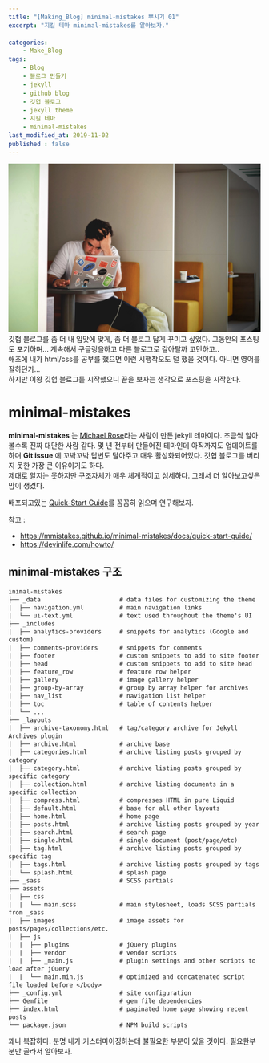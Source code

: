 ```yaml
---
title: "[Making_Blog] minimal-mistakes 뿌시기 01"
excerpt: "지킬 테마 minimal-mistakes를 알아보자."

categories:
    - Make_Blog
tags:
    - Blog  
    - 블로그 만들기
    - jekyll
    - github blog
    - 깃헙 블로그
    - jekyll theme
    - 지킬 테마
    - minimal-mistakes  
last_modified_at: 2019-11-02
published : false
---
```

![](/assets/Make_Blog/2019-11-02-Makeblog-Breakminimalmistakes-01-img01.jpg)  
깃헙 블로그를 좀 더 내 입맛에 맞게, 좀 더 블로그 답게 꾸미고 싶었다. 그동안의 포스팅도 포기하며... 계속해서 구글링을하고 다른 블로그로 갈아탈까 고민하고..  
애초에 내가 html/css를 공부를 했으면 이런 시행착오도 덜 했을 것이다. 아니면 영어를 잘하던가...  
하지만 이왕 깃헙 블로그를 시작했으니 끝을 보자는 생각으로 포스팅을 시작한다.  
  
# minimal-mistakes 
__minimal-mistakes__ 는 [Michael Rose](https://mmistakes.github.io/minimal-mistakes/about/)라는 사람이 만든 jekyll 테마이다. 조금씩 알아볼수록 진짜 대단한 사람 같다. 몇 년 전부터 만들어진 테마인데 아직까지도 업데이트를 하며 __Git issue__ 에 꼬박꼬박 답변도 달아주고 매우 활성화되어있다. 깃헙 블로그를 버리지 못한 가장 큰 이유이기도 하다.  
제대로 알지는 못하지만 구조자체가 매우 체계적이고 섬세하다. 그래서 더 알아보고싶은 맘이 생겼다.  

배포되고있는 [Quick-Start Guide](https://mmistakes.github.io/minimal-mistakes/docs/quick-start-guide/)를 꼼꼼히 읽으며 연구해보자.  
  

참고 :
 + <https://mmistakes.github.io/minimal-mistakes/docs/quick-start-guide/>  
 + <https://devinlife.com/howto/>

  
## minimal-mistakes 구조

```  
inimal-mistakes
├── _data                      # data files for customizing the theme
|  ├── navigation.yml          # main navigation links
|  └── ui-text.yml             # text used throughout the theme's UI
├── _includes
|  ├── analytics-providers     # snippets for analytics (Google and custom)
|  ├── comments-providers      # snippets for comments
|  ├── footer                  # custom snippets to add to site footer
|  ├── head                    # custom snippets to add to site head
|  ├── feature_row             # feature row helper
|  ├── gallery                 # image gallery helper
|  ├── group-by-array          # group by array helper for archives
|  ├── nav_list                # navigation list helper
|  ├── toc                     # table of contents helper
|  └── ...
├── _layouts
|  ├── archive-taxonomy.html   # tag/category archive for Jekyll Archives plugin
|  ├── archive.html            # archive base
|  ├── categories.html         # archive listing posts grouped by category
|  ├── category.html           # archive listing posts grouped by specific category
|  ├── collection.html         # archive listing documents in a specific collection
|  ├── compress.html           # compresses HTML in pure Liquid
|  ├── default.html            # base for all other layouts
|  ├── home.html               # home page
|  ├── posts.html              # archive listing posts grouped by year
|  ├── search.html             # search page
|  ├── single.html             # single document (post/page/etc)
|  ├── tag.html                # archive listing posts grouped by specific tag
|  ├── tags.html               # archive listing posts grouped by tags
|  └── splash.html             # splash page
├── _sass                      # SCSS partials
├── assets
|  ├── css
|  |  └── main.scss            # main stylesheet, loads SCSS partials from _sass
|  ├── images                  # image assets for posts/pages/collections/etc.
|  ├── js
|  |  ├── plugins              # jQuery plugins
|  |  ├── vendor               # vendor scripts
|  |  ├── _main.js             # plugin settings and other scripts to load after jQuery
|  |  └── main.min.js          # optimized and concatenated script file loaded before </body>
├── _config.yml                # site configuration
├── Gemfile                    # gem file dependencies
├── index.html                 # paginated home page showing recent posts
└── package.json               # NPM build scripts
```  
꽤나 복잡하다. 분명 내가 커스터마이징하는데 불필요한 부분이 있을 것이다. 필요한부분만 골라서 알아보자.  


